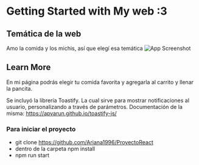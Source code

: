 # Getting Started with My web :3 

## Temática de la web

Amo la comida y los michis, así que elegí esa temática 
![App Screenshot](https://github.com/Ariana1996/ProyectoReact/tree/main/src/assets/img/michision.jpg)




## Learn More

En mi página podrás elegir tu comida favorita y agregarla al carrito y llenar la pancita. 

Se incluyó la librería Toastify.
La cual sirve para mostrar notificaciones al usuario, personalizando a través de parámetros.
Documentación de la misma: https://apvarun.github.io/toastify-js/

### Para iniciar el proyecto 

- git clone https://github.com/Ariana1996/ProyectoReact
- dentro de la carpeta npm install
- npm run start



